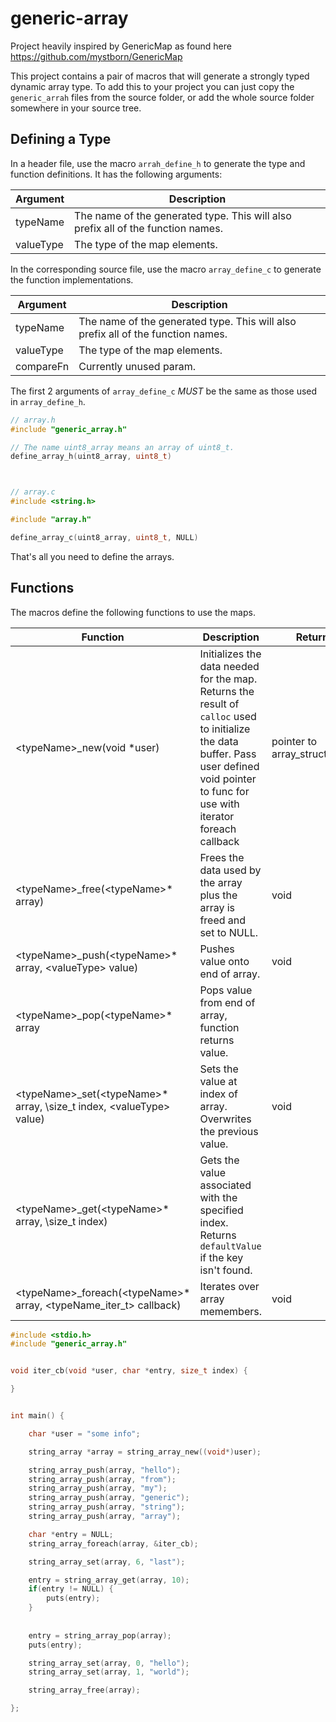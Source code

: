 # generic-array

Project heavily inspired by GenericMap as found here https://github.com/mystborn/GenericMap

This project contains a pair of macros that will generate a strongly typed dynamic array type. To add this to your project you can just copy the `generic_arrah` files from the source folder, or add the whole source folder somewhere in your source tree.

## Defining a Type

In a header file, use the macro `arrah_define_h` to generate the type and function definitions. It has the following arguments:

| Argument | Description |
| --- | --- |
| typeName | The name of the generated type. This will also prefix all of the function names. |
| valueType | The type of the map elements. |

In the corresponding source file, use the macro `array_define_c` to generate the function implementations.

| Argument | Description |
| --- | --- |
| typeName | The name of the generated type. This will also prefix all of the function names. |
| valueType | The type of the map elements. |
| compareFn | Currently unused param. |

<!-- | defaultValue | The value to return when you try to access a key that doesn't exist. | -->

The first 2 arguments of `array_define_c` *MUST* be the same as those used in `array_define_h`.

```c
// array.h
#include "generic_array.h"

// The name uint8_array means an array of uint8_t.
define_array_h(uint8_array, uint8_t)



// array.c
#include <string.h>

#include "array.h"

define_array_c(uint8_array, uint8_t, NULL)
```

That's all you need to define the arrays.

## Functions

The macros define the following functions to use the maps.

| Function | Description | Return |
| --- | --- | --- |
| \<typeName>_new(void *user) | Initializes the data needed for the map. Returns the result of `calloc` used to initialize the data buffer.  Pass user defined void pointer to func for use with iterator foreach callback | pointer to array_struct_type  |
| \<typeName>_free(\<typeName>\* array) | Frees the data used by the array plus the array is freed and set to NULL. | void |
| \<typeName>_push(\<typeName>\* array, \<valueType> value) | Pushes value onto end of array.| void |
| \<typeName>_pop(\<typeName>\* array | Pops value from end of array, function returns value.| <valueType> |
| \<typeName>_set(\<typeName>\* array, \size_t index, \<valueType> value) | Sets the value at index of array. Overwrites the previous value. | void |
| \<typeName>_get(\<typeName>\* array, \size_t index) | Gets the value associated with the specified index. Returns `defaultValue` if the key isn't found. | <valueType> |
| \<typeName>_foreach(\<typeName>\* array, \<typeName_iter_t> callback) | Iterates over array memembers. | void |

```c
#include <stdio.h>
#include "generic_array.h"


void iter_cb(void *user, char *entry, size_t index) {

}


int main() {

    char *user = "some info";

    string_array *array = string_array_new((void*)user);

    string_array_push(array, "hello");
    string_array_push(array, "from");
    string_array_push(array, "my");
    string_array_push(array, "generic");
    string_array_push(array, "string");
    string_array_push(array, "array");

    char *entry = NULL;
    string_array_foreach(array, &iter_cb);

    string_array_set(array, 6, "last");

    entry = string_array_get(array, 10);
    if(entry != NULL) {
        puts(entry);
    }
    
        
    entry = string_array_pop(array);
    puts(entry);

    string_array_set(array, 0, "hello");
    string_array_set(array, 1, "world");

    string_array_free(array);

};

```

<!-- ## Fields

The only useful field of the generated type is the `count` field, which can be used to get the number of elements added to the map.

```c
#include <stdio.h>
#include "map.h"

int main() {
    SSMap map;
    SSMapInit(&map);

    printf("%d\n", map.count);
    SSMapAdd(&map, "hello", "world");
    printf("%d\n", map.count);

    SSMapFree(&map);
}
``` -->
